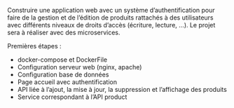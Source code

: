 Construire une application web avec un système d’authentification pour faire de la gestion et de l’édition de produits rattachés à des utilisateurs avec différents niveaux de droits d’accès (écriture, lecture, …). Le projet sera à réaliser avec des microservices.

Premières étapes :

- docker-compose et DockerFile
- Configuration serveur web (nginx, apache)
- Configuration base de données
- Page accueil avec authentification
- API liée à l’ajout, la mise à jour, la suppression et l’affichage des produits
- Service correspondant à l’API product
